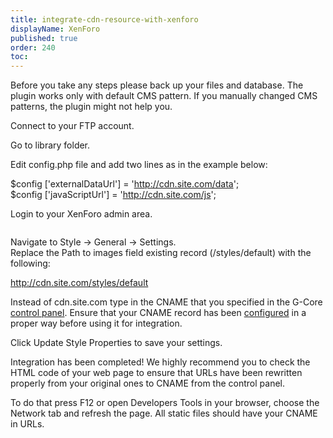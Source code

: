 ```yaml
---
title: integrate-cdn-resource-with-xenforo
displayName: XenForo
published: true
order: 240
toc:
---
```

Before you take any steps please back up your files and database. The plugin works only with default CMS pattern. If you manually changed CMS patterns, the plugin might not help you.

Connect to your FTP account.

Go to library folder.

Edit config.php file and add two lines as in the example below:

$config \['externalDataUrl'\] = 'http://cdn.site.com/data';  
$config \['javaScriptUrl'\] = 'http://cdn.site.com/js';

Login to your XenForo admin area.

<img src="https://support.gcore.com/hc/ru/article_attachments/115000082689/xenadmin.png" alt="">

Navigate to Style -> General -> Settings.  
<img src="https://support.gcore.com/hc/ru/article_attachments/115000082709/xensettings.png" alt="">  
Replace the Path to images field existing record (/styles/default) with the following:

http://cdn.site.com/styles/default

Instead of cdn.site.com type in the CNAME that you specified in the G-Core [control panel](https://control.gcdn.co/). Ensure that your CNAME record has been [configured](https://support.gcore.com/hc/en-us/articles/213969769-%D0%A1NAME) in a proper way before using it for integration.

Click Update Style Properties to save your settings.

Integration has been completed! We highly recommend you to check the HTML code of your web page to ensure that URLs have been rewritten properly from your original ones to CNAME from the control panel.

To do that press F12 or open Developers Tools in your browser, choose the Network tab and refresh the page. All static files should have your CNAME in URLs.